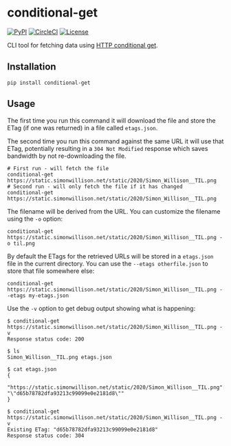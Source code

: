 # conditional-get

[![PyPI](https://img.shields.io/pypi/v/conditional-get.svg)](https://pypi.python.org/pypi/conditional-get)
[![CircleCI](https://circleci.com/gh/simonw/conditional-get.svg?style=svg)](https://circleci.com/gh/simonw/conditional-get)
[![License](https://img.shields.io/badge/license-Apache%202.0-blue.svg)](https://github.com/simonw/conditional-get/blob/master/LICENSE)

CLI tool for fetching data using [HTTP conditional get](https://developer.mozilla.org/en-US/docs/Web/HTTP/Conditional_requests).

## Installation

    pip install conditional-get

## Usage

The first time you run this command it will download the file and store the ETag (if one was returned) in a file called `etags.json`.

The second time you run this command against the same URL it will use that ETag, potentially resulting in a `304 Not Modified` response which saves bandwidth by not re-downloading the file.

    # First run - will fetch the file
    conditional-get https://static.simonwillison.net/static/2020/Simon_Willison__TIL.png
    # Second run - will only fetch the file if it has changed
    conditional-get https://static.simonwillison.net/static/2020/Simon_Willison__TIL.png

The filename will be derived from the URL. You can customize the filename using the `-o` option:

    conditional-get https://static.simonwillison.net/static/2020/Simon_Willison__TIL.png -o til.png

By default the ETags for the retrieved URLs will be stored in a `etags.json` file in the current directory. You can use the `--etags otherfile.json` to store that file somewhere else:

    conditional-get https://static.simonwillison.net/static/2020/Simon_Willison__TIL.png --etags my-etags.json

Use the `-v` option to get debug output showing what is happening:

    $ conditional-get https://static.simonwillison.net/static/2020/Simon_Willison__TIL.png -v
    Response status code: 200

    $ ls
    Simon_Willison__TIL.png	etags.json

    $ cat etags.json 
    {
        "https://static.simonwillison.net/static/2020/Simon_Willison__TIL.png": "\"d65b78782dfa93213c99099e0e2181d8\""
    }

    $ conditional-get https://static.simonwillison.net/static/2020/Simon_Willison__TIL.png -v
    Existing ETag: "d65b78782dfa93213c99099e0e2181d8"
    Response status code: 304
